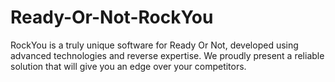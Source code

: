 # Ready-Or-Not-RockYou
RockYou is a truly unique software for Ready Or Not, developed using advanced technologies and reverse expertise. We proudly present a reliable solution that will give you an edge over your competitors.
